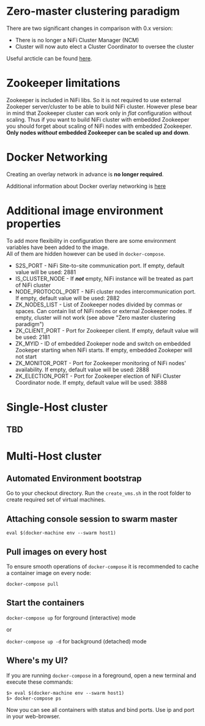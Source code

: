# Zero-master clustering paradigm

There are two significant changes in comparison with 0.x version:
- There is no longer a NiFi Cluster Manager (NCM)
- Cluster will now auto elect a Cluster Coordinator to oversee the cluster

Useful arcticle can be found [here](http://hortonworks.com/blog/apache-nifi-1-0-0-zero-master-clustering).


# Zookeeper limitations

Zookeeper is included in NiFi libs. So it is not required to use external Zookeper server/cluster to be able to build NiFi cluster.
However plese bear in mind that Zookeeper cluster can work only in _flat_ configuration without scaling. Thus if you want to build NiFi cluster with embedded Zookeeper you should forget about scaling of NiFi nodes with embedded Zookeeper. **Only nodes _without_ embedded Zookeeper can be scaled up and down**. 


# Docker Networking

Creating an overlay network in advance is **no longer required**.

Additional information about Docker overlay networking is [here](https://github.com/docker/docker/blob/master/docs/userguide/networking/get-started-overlay.md)


# Additional image environment properties

To add more flexibility in configuration there are some environment variables have been added to the image.  
All of them are hidden however can be used in `docker-compose`.  

- S2S_PORT - NiFi Site-to-site communication port. If empty, default value will be used: 2881
- IS_CLUSTER_NODE - If _**not**_ empty, NiFi instance will be treated as part of NiFi cluster
- NODE_PROTOCOL_PORT - NiFi cluster nodes intercommunication port. If empty, default value will be used: 2882
- ZK_NODES_LIST - List of Zookeeper nodes divided by commas or spaces. Can contain list of NiFi nodes or external Zookeeper nodes. If empty, cluster will not work (see above "Zero master clustering paradigm")
- ZK_CLIENT_PORT - Port for Zookeeper client. If empty, default value will be used: 2181
- ZK_MYID - ID of embedded Zookeper node and switch on embedded Zookeper starting when NiFi starts. If empty, embedded Zookeper will not start
- ZK_MONITOR_PORT - Port for Zookeeper monitoring of NiFi nodes' availability. If empty, default value will be used: 2888
- ZK_ELECTION_PORT - Port for Zookeeper election of NiFi Cluster Coordinator node. If empty, default value will be used: 3888


# Single-Host cluster

## TBD


# Multi-Host cluster

## Automated Environment bootstrap

Go to your checkout directory.
Run the `create_vms.sh` in the root folder to create required set of virtual machines.


## Attaching console session to swarm master
`eval $(docker-machine env --swarm host1)`


## Pull images on every host
To ensure smooth operations of `docker-compose` it is recommended to cache a container image on every node:

`docker-compose pull`


## Start the containers
`docker-compose up` for forground (interactive) mode

or

`docker-compose up -d` for background (detached) mode


## Where's my UI?
If you are running `docker-compose` in a foreground, open a new terminal and execute these commands:
```
$> eval $(docker-machine env --swarm host1)
$> docker-compose ps
```
Now you can see all containers with status and bind ports. Use ip and port in your web-browser.
